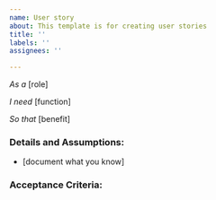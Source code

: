 ```yaml
---
name: User story
about: This template is for creating user stories
title: ''
labels: ''
assignees: ''

---
```


*As a* [role]

*I need* [function]

*So that* [benefit]

### Details and Assumptions:

* [document what you know]

### Acceptance Criteria:
